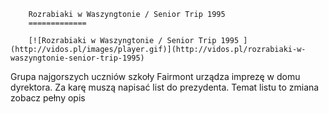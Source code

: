 
        Rozrabiaki w Waszyngtonie / Senior Trip 1995 
        =============
        
        [![Rozrabiaki w Waszyngtonie / Senior Trip 1995 ](http://vidos.pl/images/player.gif)](http://vidos.pl/rozrabiaki-w-waszyngtonie-senior-trip-1995)
        
        
 Grupa najgorszych uczniów szkoły Fairmont urządza imprezę w domu dyrektora. Za karę muszą napisać list do prezydenta. Temat listu to zmiana zobacz pełny opis
    